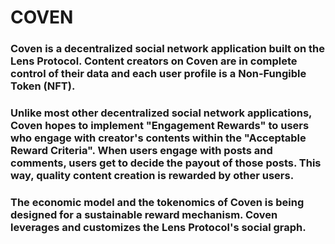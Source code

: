 # COVEN

### Coven is a decentralized social network application built on the Lens Protocol. Content creators on Coven are in complete control of their data and each user profile is a Non-Fungible Token (NFT).

### Unlike most other decentralized social network applications, Coven hopes to implement "Engagement Rewards" to users who engage with creator's contents within the "Acceptable Reward Criteria". When users engage with posts and comments, users get to decide the payout of those posts. This way, quality content creation is rewarded by other users.

### The economic model and the tokenomics of Coven is being designed for a sustainable reward mechanism. Coven leverages and customizes the Lens Protocol's social graph.